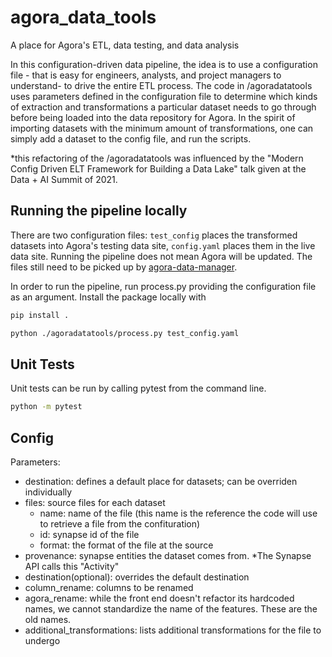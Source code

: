 # agora_data_tools
A place for Agora's ETL, data testing, and data analysis

In this configuration-driven data pipeline, the idea is to use a configuration file - that is easy for 
engineers, analysts, and project managers to understand- to drive the entire ETL process.  The code in /agoradatatools uses 
parameters defined in the configuration file to determine which kinds of extraction and transformations a particular 
dataset needs to go through before being loaded into the data repository for Agora.  In the spirit of importing datasets
with the minimum amount of transformations, one can simply add a dataset to the config file, and run the scripts. 

*this refactoring of the /agoradatatools was influenced by the "Modern Config Driven ELT Framework for Building a 
Data Lake" talk given at the Data + AI Summit of 2021.



## Running the pipeline locally
There are two configuration files:  ```test_config``` places the transformed datasets into Agora's testing data site, 
```config.yaml``` places them in the live data site.  Running the pipeline does not mean Agora will be updated.  The files 
still need to be picked up by [agora-data-manager](https://github.com/Sage-Bionetworks/agora-data-manager/).

In order to run the pipeline, run process.py providing the configuration file as an argument.  Install the package locally with 
```bash
pip install .
```

```bash
python ./agoradatatools/process.py test_config.yaml
```

## Unit Tests
Unit tests can be run by calling pytest from the command line.
```bash
python -m pytest
```

## Config
Parameters:
- destination: defines a default place for datasets; can be overriden individually
- files: source files for each dataset
    - name: name of the file (this name is the reference the code will use to retrieve a file from the confituration)
    - id: synapse id of the file
    - format: the format of the file at the source
- provenance: synapse entities the dataset comes from. *The Synapse API calls this "Activity"
- destination(optional): overrides the default destination
- column_rename: columns to be renamed
- agora_rename: while the front end doesn't refactor its hardcoded names, we cannot standardize the name of the features.
  These are the old names.
- additional_transformations: lists additional transformations for the file to undergo 

